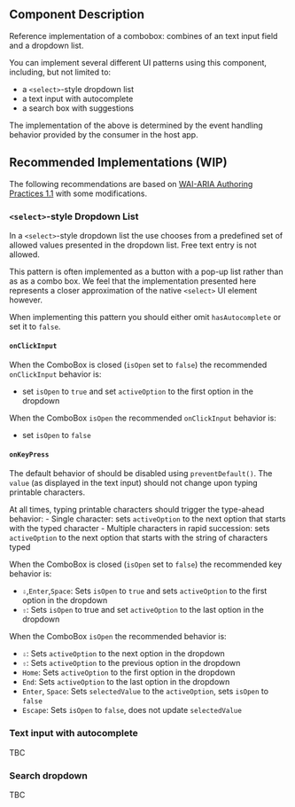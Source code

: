 ## Component Description

Reference implementation of a combobox: combines of an text input field and a
dropdown list.

You can implement several different UI patterns using this component, including,
but not limited to:

 - a `<select>`-style dropdown list
 - a text input with autocomplete
 - a search box with suggestions

The implementation of the above is determined by the event handling behavior
provided by the consumer in the host app.

## Recommended Implementations (WIP)

The following recommendations are based on [WAI-ARIA Authoring Practices 1.1](https://w3c.github.io/aria-practices/#combobox)
with some modifications.

### `<select>`-style Dropdown List

In a `<select>`-style dropdown list the use chooses from a predefined set of
allowed values presented in the dropdown list. Free text entry is not allowed.

This pattern is often implemented as a button with a pop-up list rather than as
as a combo box. We feel that the implementation presented here represents a
closer approximation of the native `<select>` UI element however.

When implementing this pattern you should either omit `hasAutocomplete` or set
it to `false`.

#### `onClickInput`

When the ComboBox is closed (`isOpen` set to `false`) the recommended
`onClickInput` behavior is:

- set `isOpen` to `true` and set `activeOption` to the first option in the
dropdown

When the ComboBox `isOpen` the recommended `onClickInput` behavior is:

- set `isOpen` to `false`

#### `onKeyPress`

The default behavior of should be disabled using `preventDefault()`. The
`value` (as displayed in the text input) should not change upon typing printable
characters.

At all times, typing printable characters should trigger the type-ahead
behavior:
    - Single character: sets `activeOption` to the next option that starts with
the typed character
    - Multiple characters in rapid succession: sets `activeOption` to the next
option that starts with the string of characters typed

When the ComboBox is closed (`isOpen` set to `false`) the recommended key
behavior is:

- `⇩`,`Enter`,`Space`: Sets `isOpen` to `true` and sets `activeOption` to the
first option in the dropdown
- `⇧`: Sets `isOpen` to true and set `activeOption` to the last option in the
dropdown

When the ComboBox `isOpen` the recommended behavior is:

- `⇩`: Sets `activeOption` to the next option in the dropdown
- `⇧`: Sets `activeOption` to the previous option in the dropdown
- `Home`: Sets `activeOption` to the first option in the dropdown
- `End`: Sets `activeOption` to the last option in the dropdown
- `Enter`, `Space`: Sets `selectedValue` to the `activeOption`, sets `isOpen` to
`false`
- `Escape`: Sets `isOpen` to `false`, does not update `selectedValue`


### Text input with autocomplete

TBC

### Search dropdown

TBC

